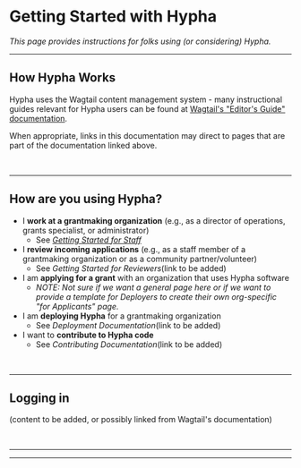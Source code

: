 # Getting Started with Hypha
 *This page provides instructions for folks using (or considering) Hypha.*

---

## How Hypha Works


 Hypha uses the Wagtail content management system - many instructional guides relevant for Hypha users can be found at [Wagtail's "Editor's Guide" documentation](https://docs.wagtail.io/en/stable/editor_manual/index.html).

 When appropriate, links in this documentation may direct to pages that are part of the documentation linked above.
 
 <br>

___

## How are you using Hypha?
- I **work at a grantmaking organization** (e.g., as a director of operations, grants specialist, or administrator)
    - See [*Getting Started for Staff*](user/GettingStarted_staff.md)
- I **review incoming applications** (e.g., as a staff member of a grantmaking organization or as a community partner/volunteer)
    - See *Getting Started for Reviewers*(link to be added)
- I am **applying for a grant** with an organization that uses Hypha software
    - *NOTE: Not sure if we want a general page here or if we want to provide a template for Deployers to create their own org-specific "for Applicants" page.*
- I am **deploying Hypha** for a grantmaking organization
    - See *Deployment Documentation*(link to be added)
- I want to **contribute to Hypha code**
    - See *Contributing Documentation*(link to be added)

<br>

---

## Logging in
(content to be added, or possibly linked from Wagtail's documentation)

<br>

---

[//]: # (add comments in here, they won't show up rendered version)
[//]: # (WHAT ELSE TO ADD?)
[//]: # (Think about What first point of entry for Hypha users looks like - check DFF's implementation and ask about ARDC's deployment)
---




